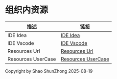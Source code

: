 # 组织内资源
|描述|链接|
|  ----  | ----  |
|IDE Idea|[IDE Idea](docs/ide/index.md)|
|IDE Vscode|[IDE Vscode](docs/ide/vscode.md)|
|Resources Url|[Resources Url](docs/resources/index.md)|
|Resources UserCase|[Resources UserCase](docs/resources/examples.md)|

Copyright by Shao ShunZhong 2025-08-19
